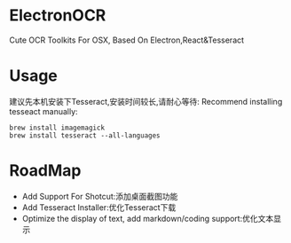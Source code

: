 # ElectronOCR
Cute OCR Toolkits For OSX, Based On Electron,React&amp;Tesseract

# Usage

建议先本机安装下Tesseract,安装时间较长,请耐心等待:
Recommend installing tesseact manually:

```
brew install imagemagick
brew install tesseract --all-languages
```

# RoadMap

- Add Support For Shotcut:添加桌面截图功能
- Add Tesseract Installer:优化Tesseract下载
- Optimize the display of text, add markdown/coding support:优化文本显示